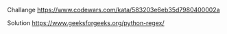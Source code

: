 Challange 
https://www.codewars.com/kata/583203e6eb35d7980400002a

Solution
https://www.geeksforgeeks.org/python-regex/
